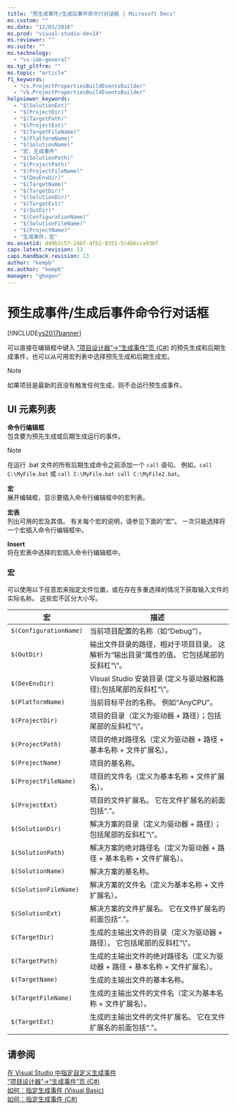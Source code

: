 ```yaml
---
title: "预生成事件/生成后事件命令行对话框 | Microsoft Docs"
ms.custom: ""
ms.date: "12/03/2016"
ms.prod: "visual-studio-dev14"
ms.reviewer: ""
ms.suite: ""
ms.technology: 
  - "vs-ide-general"
ms.tgt_pltfrm: ""
ms.topic: "article"
f1_keywords: 
  - "cs.ProjectPropertiesBuildEventsBuilder"
  - "vb.ProjectPropertiesBuildEventsBuilder"
helpviewer_keywords: 
  - "$(SolutionExt)"
  - "$(ProjectDir)"
  - "$(TargetPath)"
  - "$(ProjectExt)"
  - "$(TargetFileName)"
  - "$(PlatformName)"
  - "$(SolutionName)"
  - "宏，生成事件"
  - "$(SolutionPath)"
  - "$(ProjectPath)"
  - "$(ProjectFileName)"
  - "$(DevEnvDir)"
  - "$(TargetName)"
  - "$(TargetDir)"
  - "$(SolutionDir)"
  - "$(TargetExt)"
  - "$(OutDir)"
  - "$(ConfigurationName)"
  - "$(SolutionFileName)"
  - "$(ProjectName)"
  - "生成事件，宏"
ms.assetid: d49b2c57-24bf-4fb2-8351-5c4b6cca938f
caps.latest.revision: 13
caps.handback.revision: 13
author: "kempb"
ms.author: "kempb"
manager: "ghogen"
---
```

# 预生成事件/生成后事件命令行对话框
[!INCLUDE[vs2017banner](../../code-quality/includes/vs2017banner.md)]

可以直接在编辑框中键入 [“项目设计器”\-\>“生成事件”页 \(C\#\)](../../ide/reference/build-events-page-project-designer-csharp.md) 的预先生成和后期生成事件，也可以从可用宏列表中选择预先生成和后期生成宏。  
  
> [!NOTE]
>  如果项目是最新的且没有触发任何生成，则不会运行预生成事件。  
  
## UI 元素列表  
 **命令行编辑框**  
 包含要为预先生成或后期生成运行的事件。  
  
> [!NOTE]
>  在运行 .bat 文件的所有后期生成命令之前添加一个 `call` 语句。  例如，`call C:\MyFile.bat` 或 `call C:\MyFile.bat call C:\MyFile2.bat`。  
  
 **宏**  
 展开编辑框，显示要插入命令行编辑框中的宏列表。  
  
 **宏表**  
 列出可用的宏及其值。  有关每个宏的说明，请参见下面的“宏”。  一次只能选择将一个宏插入命令行编辑框中。  
  
 **Insert**  
 将在宏表中选择的宏插入命令行编辑框中。  
  
### 宏  
 可以使用以下任意宏来指定文件位置，或在存在多重选择的情况下获取输入文件的实际名称。  这些宏不区分大小写。  
  
|宏|描述|  
|-------|--------|  
|`$(ConfigurationName)`|当前项目配置的名称（如“Debug”）。|  
|`$(OutDir)`|输出文件目录的路径，相对于项目目录。  这解析为“输出目录”属性的值。  它包括尾部的反斜杠“\\”。|  
|`$(DevEnvDir)`|Visual Studio 安装目录 \(定义与驱动器和路径\);包括尾部的反斜杠“\\”。|  
|`$(PlatformName)`|当前目标平台的名称。  例如“AnyCPU”。|  
|`$(ProjectDir)`|项目的目录（定义为驱动器 \+ 路径）；包括尾部的反斜杠“\\”。|  
|`$(ProjectPath)`|项目的绝对路径名（定义为驱动器 \+ 路径 \+ 基本名称 \+ 文件扩展名）。|  
|`$(ProjectName)`|项目的基名称。|  
|`$(ProjectFileName)`|项目的文件名（定义为基本名称 \+ 文件扩展名）。|  
|`$(ProjectExt)`|项目的文件扩展名。  它在文件扩展名的前面包括“.”。|  
|`$(SolutionDir)`|解决方案的目录（定义为驱动器 \+ 路径）；包括尾部的反斜杠“\\”。|  
|`$(SolutionPath)`|解决方案的绝对路径名（定义为驱动器 \+ 路径 \+ 基本名称 \+ 文件扩展名）。|  
|`$(SolutionName)`|解决方案的基名称。|  
|`$(SolutionFileName)`|解决方案的文件名（定义为基本名称 \+ 文件扩展名）。|  
|`$(SolutionExt)`|解决方案的文件扩展名。  它在文件扩展名的前面包括“.”。|  
|`$(TargetDir)`|生成的主输出文件的目录（定义为驱动器 \+ 路径）。  它包括尾部的反斜杠“\\”。|  
|`$(TargetPath)`|生成的主输出文件的绝对路径名（定义为驱动器 \+ 路径 \+ 基本名称 \+ 文件扩展名）。|  
|`$(TargetName)`|生成的主输出文件的基本名称。|  
|`$(TargetFileName)`|生成的主输出文件的文件名（定义为基本名称 \+ 文件扩展名）。|  
|`$(TargetExt)`|生成的主输出文件的文件扩展名。  它在文件扩展名的前面包括“.”。|  
  
## 请参阅  
 [在 Visual Studio 中指定自定义生成事件](../../ide/specifying-custom-build-events-in-visual-studio.md)   
 [“项目设计器”\-\>“生成事件”页 \(C\#\)](../../ide/reference/build-events-page-project-designer-csharp.md)   
 [如何：指定生成事件 \(Visual Basic\)](../Topic/How%20to:%20Specify%20Build%20Events%20\(Visual%20Basic\).md)   
 [如何：指定生成事件 \(C\#\)](../../ide/how-to-specify-build-events-csharp.md)